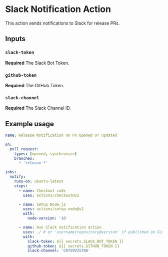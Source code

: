 # Slack Notification Action

This action sends notifications to Slack for release PRs.

## Inputs

### `slack-token`

**Required** The Slack Bot Token.

### `github-token`

**Required** The GitHub Token.

### `slack-channel`

**Required** The Slack Channel ID.

## Example usage

```yaml
name: Release Notification on PR Opened or Updated

on:
  pull_request:
    types: [opened, synchronize]
    branches:
      - 'release-*'

jobs:
  notify:
    runs-on: ubuntu-latest
    steps:
      - name: Checkout code
        uses: actions/checkout@v2

      - name: Setup Node.js
        uses: actions/setup-node@v2
        with:
          node-version: '16'

      - name: Run Slack notification action
        uses: ./ # or 'username/repository@version' if published on GitHub Marketplace
        with:
          slack-token: ${{ secrets.SLACK_BOT_TOKEN }}
          github-token: ${{ secrets.GITHUB_TOKEN }}
          slack-channel: 'C0759V2S70A'
